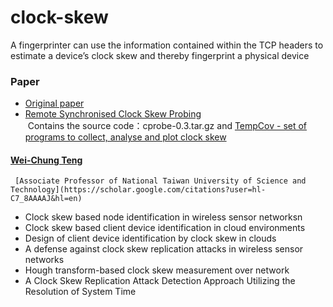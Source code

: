 # clock-skew
A fingerprinter can use the information contained within the TCP headers to estimate a device’s clock skew and thereby fingerprint a physical device

### Paper
* [Original paper](https://www.usenix.org/legacy/events/sec08/tech/full_papers/zander/zander_html/index.html)
* [Remote Synchronised Clock Skew Probing](http://caia.swin.edu.au/cv/szander/cprobe/skew_probing.html)<br>
  Contains the source code：cprobe-0.3.tar.gz and [TempCov - set of programs to collect, analyse and plot clock skew](http://www.cl.cam.ac.uk/~sjm217/projects/anon/tempcov-latest.tar.gz)
#### [Wei-Chung Teng](http://faculty.csie.ntust.edu.tw/~weichung/index.html)<br>
     [Associate Professor of National Taiwan University of Science and Technology](https://scholar.google.com/citations?user=hl-C7_8AAAAJ&hl=en)
* Clock skew based node identification in wireless sensor networksn
* Clock skew based client device identification in cloud environments
* Design of client device identification by clock skew in clouds
* A defense against clock skew replication attacks in wireless sensor networks
* Hough transform-based clock skew measurement over network
* A Clock Skew Replication Attack Detection Approach Utilizing the Resolution of System Time
